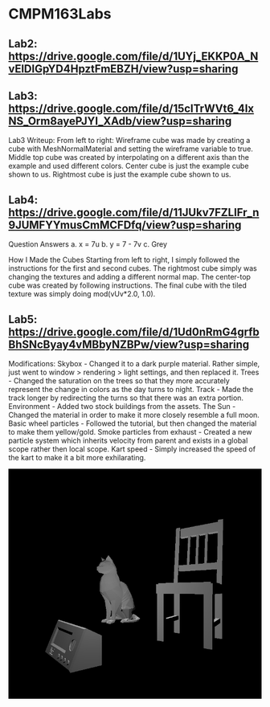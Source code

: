 # CMPM163Labs
## Lab2: https://drive.google.com/file/d/1UYj_EKKP0A_NvElDIGpYD4HpztFmEBZH/view?usp=sharing
## Lab3: https://drive.google.com/file/d/15cITrWVt6_4IxNS_Orm8ayePJYI_XAdb/view?usp=sharing

Lab3 Writeup:
From left to right: 
Wireframe cube was made by creating a cube with MeshNormalMaterial and setting the wireframe variable to true.
Middle top cube was created by interpolating on a different axis than the example and used different colors. 
Center cube is just the example cube shown to us. 
Rightmost cube is just the example cube shown to us.

## Lab4: https://drive.google.com/file/d/11JUkv7FZLIFr_n9JUMFYYmusCmMCFDfq/view?usp=sharing 

Question Answers
a. x = 7u
b. y = 7 - 7v
c. Grey

How I Made the Cubes
Starting from left to right, I simply followed the instructions for the first and second cubes. 
The rightmost cube simply was changing the textures and adding a different normal map. 
The center-top cube was created by following instructions. 
The final cube with the tiled texture was simply doing mod(vUv*2.0, 1.0).

## Lab5: https://drive.google.com/file/d/1Ud0nRmG4grfbBhSNcByay4vMBbyNZBPw/view?usp=sharing

Modifications:
Skybox - Changed it to a dark purple material. Rather simple, just went to window > rendering > light settings, and then replaced it. 
Trees - Changed the saturation on the trees so that they more accurately represent the change in colors as the day turns to night.
Track - Made the track longer by redirecting the turns so that there was an extra portion.
Environment - Added two stock buildings from the assets. 
The Sun - Changed the material in order to make it more closely resemble a full moon.
Basic wheel particles - Followed the tutorial, but then changed the material to make them yellow/gold.
Smoke particles from exhaust - Created a new particle system which inherits velocity from parent and exists in a global scope rather then local scope.
Kart speed - Simply increased the speed of the kart to make it a bit more exhilarating.


![](images/theScene.png)